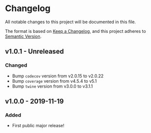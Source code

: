 # Changelog

All notable changes to this project will be documented in this file.

The format is based on [Keep a Changelog](https://keepachangelog.com/en/1.0.0/),
and this project adheres to [Semantic Version](https://semver.org/spec/v2.0.0.html).

## v1.0.1 - Unreleased

### Changed
- Bump `codecov` version from v2.0.15 to v2.0.22
- Bump `coverage` version from v4.5.4 to v5.1
- Bump `twine` version from v3.0.0 to v3.1.1

## v1.0.0 - 2019-11-19

### Added
- First public major release!
